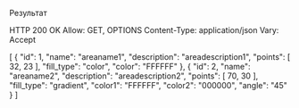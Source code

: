 Результат


HTTP 200 OK
Allow: GET, OPTIONS
Content-Type: application/json
Vary: Accept

[
    {
        "id": 1,
        "name": "areaname1",
        "description": "areadescription1",
        "points": [
            32,
            23
        ],
        "fill_type": "color",
        "color": "FFFFFF"
    },
    {
        "id": 2,
        "name": "areaname2",
        "description": "areadescription2",
        "points": [
            70,
            30
        ],
        "fill_type": "gradient",
        "color1": "FFFFFF",
        "color2": "000000",
        "angle": "45"
    }
]